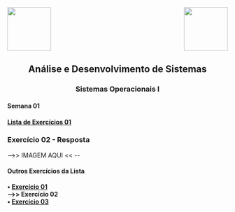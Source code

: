 <div>
  <img src="https://www.fateczl.edu.br/assets/logos/fatec-zl.png" height=100>
  <img src="https://www.fateczl.edu.br/assets/logos/novo-logo-colorido.png" align="right" height=100>
</div>

<h2 align="center">Análise e Desenvolvimento de Sistemas</h2>
<h3 align="center">Sistemas Operacionais I</h3>
<h4>Semana 01</h4>

<h4>

[Lista de Exercícios 01](https://github.com/leo-gremes-ads/SO1_S01_E01_PercorrendoVetores/blob/main/Lista%2001.pdf)
</h4>

<h3> Exercício 02 - Resposta </h3>
-->> IMAGEM AQUI << --

<h4>Outros Exercícios da Lista</h4>
  
<b>• [Exercício 01](https://github.com/leo-gremes-ads/SO1_S01_E01_PercorrendoVetores)</b><br>
<b>-->> Exercício 02</b><br>
<b>• [Exercício 03](https://github.com/leo-gremes-ads/SO1_S01_E03_VetorParOuImpar)</b>
